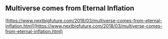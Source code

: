 ## Multiverse comes from Eternal Inflation
  
  [https://www.nextbigfuture.com/2018/03/multiverse-comes-from-eternal-inflation.html](https://www.nextbigfuture.com/2018/03/multiverse-comes-from-eternal-inflation.html)